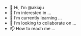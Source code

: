 - 👋 Hi, I’m @akiaju
- 👀 I’m interested in ...
- 🌱 I’m currently learning ...
- 💞️ I’m looking to collaborate on ...
- 📫 How to reach me ...

<!---
akiaju/akiaju is a ✨ special ✨ repository because its `README.md` (this file) appears on your GitHub profile.
You can click the Preview link to take a look at your changes.
--->
